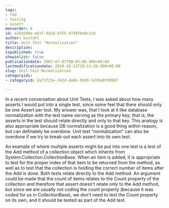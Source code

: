 ```yaml
---
tags:
- tdd
- testing
- assert
menuorder: 0
id: e203ddde-e61f-4d1d-bf55-9749f9e8c3c6
author: bsstahl
title: Unit Test "Normalization"
description: 
ispublished: true
showinlist: false
publicationdate: 2007-07-07T08:03:00.000+00:00
lastmodificationdate: 2010-10-22T18:11:36.000+00:00
slug: Unit-Test-Normalization
categoryids:
- categoryid: da73f25e-343d-4a0e-9b28-1d76e8fd99bf

---
```

In a recent conversation about Unit Tests, I was asked about how many asserts I would put into a single test, since some feel that there should only be one Assert per test. My answer was, that I look at it like database normalization with the test name serving as the primary key; that is, the asserts in the test should relate directly and only to that key. This analogy is also appropriate because DB normalization is a good thing within reason, but can definately be overdone. Unit test "normalization" can also be overdone if we try to break-out each assert into its own test.

An example of where multiple asserts might be put into one test is a test of the Add method of a collection object which inherits from System.Collection.CollectionBase. When an item is added, it is appropriate to test for the proper index of that item to be returned from the method, as well as to test that the collection is holding the correct number of items after the Add is done. Both tests relate directly to the Add method. An argument could be made that the count of items relates to the Count property of the collection and therefore that assert doesn't relate only to the Add method, but since we are usually not coding the count property (because it was coded for us in CollectionBase), we don't need to test the Count property on its own, and it should be tested as part of the Add test.